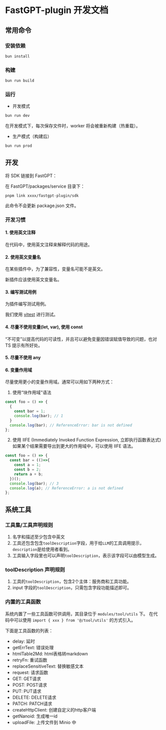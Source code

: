 # FastGPT-plugin 开发文档


## 常用命令

### 安装依赖

```bash
bun install
```

### 构建

```bash
bun run build
```

### 运行

- 开发模式
```bash
bun run dev
```

在开发模式下，每次保存文件时，worker 将会被重新构建（热重载）。

- 生产模式（构建后）
```bash
bun run prod
```

## 开发

将 SDK 链接到 FastGPT：

在 FastGPT/packages/service 目录下：

```
pnpm link xxxx/fastgpt-plugin/sdk
```

此命令不会更新 package.json 文件。

### 开发习惯

#### 1. 使用英文注释
在代码中，使用英文注释来解释代码的用途。

#### 2. 使用英文变量名
在某些插件中，为了兼容性，变量名可能不是英文。

新插件应该使用英文变量名。

#### 3. 编写测试用例

为插件编写测试用例。

我们使用 [vitest](https://vitest.dev) 进行测试。

#### 4. 尽量不使用变量(let, var), 使用 const

“不可变”以提高代码的可读性，并且可以避免变量因错误赋值导致的问题，也对 TS 提示有所好处。

#### 5. 尽量不使用 any

#### 6. 变量作用域

尽量使用更小的变量作用域。通常可以用如下两种方式：

1. 使用“块作用域”语法

```typescript
const foo = () => {
  {
    const bar = 1;
    console.log(bar); // 1
  }
  console.log(bar); // ReferenceError: bar is not defined
};
```

2. 使用 IIFE (Immediately Invoked Function Expression, 立即执行函数表达式)
如果某个结果需要导出到更大的作用域中，可以使用 IIFE 语法。

```typescript
const foo = () => {
  const bar = (()=>{
    const a = 1;
    const b = 2;
    return a + b;
  })();
  console.log(bar); // 3
  console.log(a); // ReferenceError: a is not defined
};
```

## 系统工具

### 工具集/工具声明规则

1. 名字和描述至少包含中英文
2. 工具还包含包含`toolDescription`字段，用于给`LLM`的工具调用提示，`description`是给使用者看到。
3. 工具输入字段里也可以声明`toolDescription`，表示该字段可以由模型生成。

### toolDescription 声明规则

1. 工具的`toolDescription`，包含2个主体：服务商和工具功能。
2. input 字段的`toolDescription`，只需包含字段功能描述即可。

### 内置的工具函数

系统内置了一些工具函数可供调用，其目录位于 `modules/tool/utils` 下。
在代码中可以使用 `import { xxx } from '@/tool/utils'` 的方式引入。

下面是工具函数的列表：

- delay: 延时
- getErrText: 错误处理
- htmlTable2Md: html表格转markdown
- retryFn: 重试函数
- replaceSensitiveText: 替换敏感文本
- request: 请求函数
- GET: GET请求
- POST: POST请求
- PUT: PUT请求
- DELETE: DELETE请求
- PATCH: PATCH请求
- createHttpClient: 创建自定义的http客户端
- getNanoid: 生成唯一id
- uploadFile: 上传文件到 Minio 中